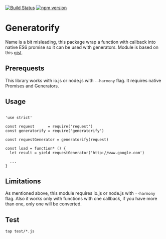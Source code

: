 [![Build Status](https://travis-ci.org/stojanovic/generatorify.svg?branch=master)](https://travis-ci.org/stojanovic/generatorify) [![npm version](https://badge.fury.io/js/generatorify.svg)](http://badge.fury.io/js/generatorify)

# Generatorify

Name is a bit misleading, this package wrap a function with callback into 
native ES6 promise so it can be used with generators.
Module is based on this [gist](https://gist.github.com/yanatan16/8216252).

## Prerequests

This library works with io.js or node.js with `--harmony` flag. It requires 
native Promises and Generators.

## Usage

```

'use strict'

const request      = require('request')
const generatorify = require('generatorify')

const requestGenerator = generatorify(request)

const load = function* () {
  let result = yield requestGenerator('http://www.google.com')

  ...
}

```

## Limitations

As mentioned above, this module requires io.js or node.js with `--harmony` flag.
Also it works only with functions with one callback, if you have more than one,
only one will be converted.

## Test

`tap test/*.js`
